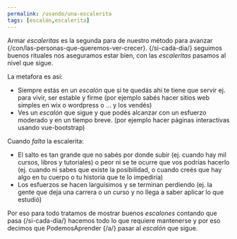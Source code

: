 ```yaml
---
permalink: /usando/una-escalerita
tags: [escalón,escalerita]
---
```


Armar _escaleritas_ es la segunda para de nuestro método para avanzar {/con/las-personas-que-queremos-ver-crecer}. {/si-cada-dia/} seguimos buenos rituales nos aseguramos estar bien, con las _escaleritas_ pasamos al nivel que sigue.

La metafora es así:
* Siempre estás en un _escalón_ que si te quedás ahí te tiene que servir ej. para vivir, ser estable y firme 
    (por ejemplo sabés hacer sitios web simples en wix o wordpress o ... y los vendés)
* Ves un _escalón_ que sigue y que podés alcanzar con un esfuerzo moderado y en un tiempo breve.
    (por ejemplo hacer páginas interactivas usando vue-bootstrap)

Cuando _falta_ la escalerita:
* El salto es tan grande que no sabés por donde subir (ej. cuando hay mil cursos, libros y tutoriales) o peor ni se te ocurre que vos podrías hacerlo (ej. cuando ni sabes que existe la posibilidad, o cuando creés que hay algo en tu cuerpo o tu historia que te lo impediría)
* Los esfuerzos se hacen larguísimos y se terminan perdiendo (ej. la gente que deja una carrera o un curso y no llega a saber aplicar lo que estudió)

Por eso para todo tratamos de mostrar buenos _escalones_ contando que pasa {/si-cada-dia/} hacemos todo lo que requiere mantenerse y por eso decimos que PodemosAprender {/a/} pasar al _escalón_ que sigue.
